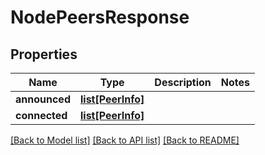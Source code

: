 # NodePeersResponse

## Properties
Name | Type | Description | Notes
------------ | ------------- | ------------- | -------------
**announced** | [**list[PeerInfo]**](PeerInfo.md) |  | 
**connected** | [**list[PeerInfo]**](PeerInfo.md) |  | 

[[Back to Model list]](../README.md#documentation-for-models) [[Back to API list]](../README.md#documentation-for-api-endpoints) [[Back to README]](../README.md)

